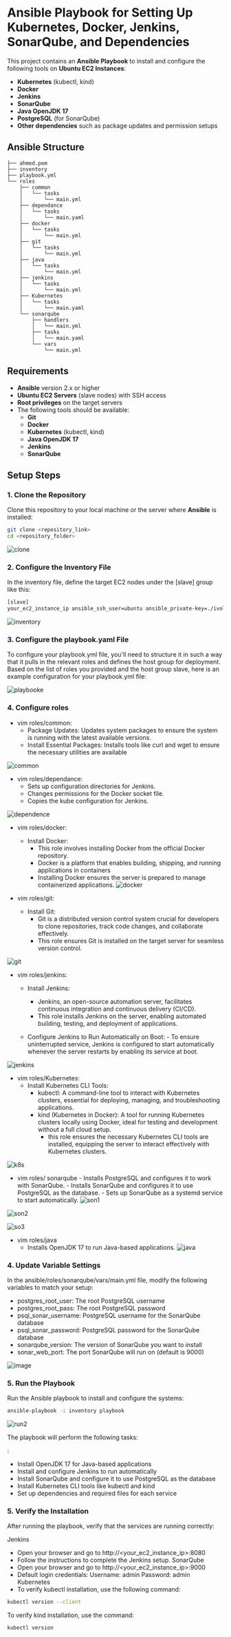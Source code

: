 # Ansible Playbook for Setting Up Kubernetes, Docker, Jenkins, SonarQube, and Dependencies

This project contains an **Ansible Playbook** to install and configure the following tools on **Ubuntu EC2 Instances**:
- **Kubernetes** (kubectl, kind)
- **Docker**
- **Jenkins**
- **SonarQube**
- **Java OpenJDK 17**
- **PostgreSQL** (for SonarQube)
- **Other dependencies** such as package updates and permission setups
## Ansible Structure

```.
├── ahmed.pem
├── inventory
├── playbook.yml
└── roles
    ├── common
    │   └── tasks
    │       └── main.yml
    ├── dependance
    │   └── tasks
    │       └── main.yaml
    ├── docker
    │   └── tasks
    │       └── main.yml
    ├── git
    │   └── tasks
    │       └── main.yml
    ├── java
    │   └── tasks
    │       └── main.yml
    ├── jenkins
    │   └── tasks
    │       └── main.yml
    ├── Kubernetes
    │   └── tasks
    │       └── main.yaml
    └── sonarqube
        ├── handlers
        │   └── main.yml
        ├── tasks
        │   └── main.yaml
        └── vars
            └── main.yml
```



## Requirements

- **Ansible** version 2.x or higher
- **Ubuntu EC2 Servers** (slave nodes) with SSH access
- **Root privileges** on the target servers
- The following tools should be available:
  - **Git**
  - **Docker**
  - **Kubernetes** (kubectl, kind)
  - **Java OpenJDK 17**
  - **Jenkins**
  - **SonarQube**

## Setup Steps

### 1. Clone the Repository

Clone this repository to your local machine or the server where **Ansible** is installed:

```bash
git clone <repository_link>
cd <repository_folder>
```
![clone](https://github.com/user-attachments/assets/4464b4f5-d8c7-44da-bba7-4f5f4602a78b)

### 2. Configure the Inventory File
In the inventory file, define the target EC2 nodes under the [slave] group like this:
```bash
[slave]
your_ec2_instance_ip ansible_ssh_user=ubuntu ansible_private-key=./ivolve.pem
```
![inventory](https://github.com/user-attachments/assets/1ceea175-5339-4b6e-b2e4-b322c270cc94)

### 3. Configure the playbook.yaml File
To configure your playbook.yml file, you'll need to structure it in such a way that it pulls in the relevant roles and defines the host group for deployment. Based on the list of roles you provided and the host group slave, here is an example configuration for your playbook.yml file:

![playbooke](https://github.com/user-attachments/assets/d3b217e7-5721-4ce9-a8e3-b991b3811dd5)

### 4. Configure roles 
 - vim roles/common: 
    - Package Updates: Updates system packages to ensure the system is running with the latest available versions.
    - Install Essential Packages: Installs tools like curl and wget to ensure the necessary utilities are available

![common](https://github.com/user-attachments/assets/663ec500-c2bb-46cf-b255-b88e0052f903)

- vim roles/dependance:
   - Sets up configuration directories for Jenkins.
   - Changes permissions for the Docker socket file.
   - Copies the kube configuration for Jenkins.

![dependence](https://github.com/user-attachments/assets/56f378af-eae8-4bda-bd92-927a9a8acc32)


- vim roles/docker:
   - Install Docker:
       - This role involves installing Docker from the official Docker repository.
       - Docker is a platform that enables building, shipping, and running applications in containers
       - Installing Docker ensures the server is prepared to manage containerized applications.
![docker](https://github.com/user-attachments/assets/ef51cb0b-0091-46af-a74a-41f26ba76080)


- vim roles/git:
   - Install Git:
       - Git is a distributed version control system crucial for developers to clone repositories, track code changes, and collaborate effectively.
       - This role ensures Git is installed on the target server for seamless version control.

![git](https://github.com/user-attachments/assets/2cbfe7ec-4142-4c6e-a55b-92943652be27)


- vim roles/jenkins:
   - Install Jenkins:
      - Jenkins, an open-source automation server, facilitates continuous integration and continuous delivery (CI/CD).
      - This role installs Jenkins on the server, enabling automated building, testing, and deployment of applications.

  -  Configure Jenkins to Run Automatically on Boot: 
         - To ensure uninterrupted service, Jenkins is configured to start automatically whenever the server restarts by enabling its service at boot.

![jenkins](https://github.com/user-attachments/assets/3520dcd7-3f9d-45c6-a3a8-ff126b64cd26)


- vim roles/Kubernetes:
   -   Install Kubernetes CLI Tools:
       - kubectl: A command-line tool to interact with Kubernetes clusters, essential for deploying, managing, and troubleshooting applications. 
       - kind (Kubernetes in Docker): A tool for running Kubernetes clusters locally using Docker, ideal for testing and development without a full cloud setup.
         - this role ensures the necessary Kubernetes CLI tools are installed, equipping the server to interact effectively with Kubernetes clusters.

![k8s](https://github.com/user-attachments/assets/86159a54-ea0b-492d-9007-ca83afc63da4)




- vim roles/ sonarqube
        - Installs PostgreSQL and configures it to work with SonarQube.
        - Installs SonarQube and configures it to use PostgreSQL as the database.
        - Sets up SonarQube as a systemd service to start automatically.
![son1](https://github.com/user-attachments/assets/e6d8cc8b-75d1-4bc9-b1cc-809b7ad1b8c9)

![son2](https://github.com/user-attachments/assets/50a039da-dd09-47d3-b533-a1ed2430f68a)

![so3](https://github.com/user-attachments/assets/c3cae790-3eda-48bd-9359-829ed93dc0cd)

- vim roles/java
    - Installs OpenJDK 17 to run Java-based applications.
![java](https://github.com/user-attachments/assets/becd0ce9-e589-47d1-89f6-e26bc84abbf1)
    
### 4. Update Variable Settings
In the ansible/roles/sonarqube/vars/main.yml file, modify the following variables to match your setup:

- postgres_root_user: The root PostgreSQL username
- postgres_root_pass: The root PostgreSQL password
- psql_sonar_username: PostgreSQL username for the SonarQube database
- psql_sonar_password: PostgreSQL password for the SonarQube database
- sonarqube_version: The version of SonarQube you want to install
- sonar_web_port: The port SonarQube will run on (default is 9000)

![image](https://github.com/user-attachments/assets/725b419c-6283-49bc-988c-51365418b5d1)

### 5. Run the Playbook
Run the Ansible playbook to install and configure the systems:

```bash
ansible-playbook -i inventory playbook
```
![run2](https://github.com/user-attachments/assets/58c79225-387d-4dcb-aa3d-170d60c67205)

The playbook will perform the following tasks:

:
- Install OpenJDK 17 for Java-based applications
- Install and configure Jenkins to run automatically
- Install SonarQube and configure it to use PostgreSQL as the database
- Install Kubernetes CLI tools like kubectl and kind
- Set up dependencies and required files for each service

### 5. Verify the Installation
After running the playbook, verify that the services are running correctly:

Jenkins
 - Open your browser and go to http://<your_ec2_instance_ip>:8080
 - Follow the instructions to complete the Jenkins setup.
SonarQube
- Open your browser and go to http://<your_ec2_instance_ip>:9000
- Default login credentials:
Username: admin
Password: admin
Kubernetes
- To verify kubectl installation, use the following command:
```bash
kubectl version --client
```
To verify kind installation, use the command:
```bash
kubectl version 
```
